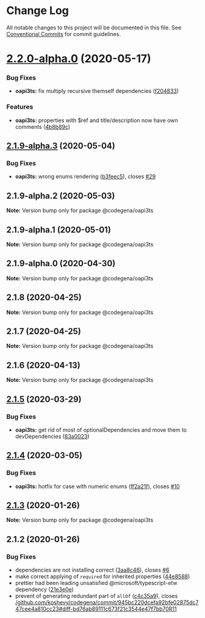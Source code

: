# Change Log

All notable changes to this project will be documented in this file.
See [Conventional Commits](https://conventionalcommits.org) for commit guidelines.

# [2.2.0-alpha.0](https://github.com/koshevy/codegena/compare/@codegena/oapi3ts@2.1.9-alpha.3...@codegena/oapi3ts@2.2.0-alpha.0) (2020-05-17)


### Bug Fixes

* **oapi3ts:** fix multiply recursive themself dependencies ([f204833](https://github.com/koshevy/codegena/commit/f204833be942d1bd720f2998d9da239ff6c1052a))


### Features

* **oapi3ts:** properties with $ref and title/description now have own comments ([4b8b89c](https://github.com/koshevy/codegena/commit/4b8b89c52df528d8ac9c6b2fd346f62b68877279))





## [2.1.9-alpha.3](https://github.com/koshevy/codegena/compare/@codegena/oapi3ts@2.1.9-alpha.2...@codegena/oapi3ts@2.1.9-alpha.3) (2020-05-04)


### Bug Fixes

* **oapi3ts:** wrong enums rendering ([b3feec5](https://github.com/koshevy/codegena/commit/b3feec5dfeb6d60e7eb6ff0a953a25b4fe9d9969)), closes [#29](https://github.com/koshevy/codegena/issues/29)





## 2.1.9-alpha.2 (2020-05-03)

**Note:** Version bump only for package @codegena/oapi3ts





## 2.1.9-alpha.1 (2020-05-01)

**Note:** Version bump only for package @codegena/oapi3ts





## 2.1.9-alpha.0 (2020-04-30)

**Note:** Version bump only for package @codegena/oapi3ts





## 2.1.8 (2020-04-25)

**Note:** Version bump only for package @codegena/oapi3ts





## 2.1.7 (2020-04-25)

**Note:** Version bump only for package @codegena/oapi3ts





## 2.1.6 (2020-04-13)

**Note:** Version bump only for package @codegena/oapi3ts





## [2.1.5](https://github.com/koshevy/codegena/compare/@codegena/oapi3ts@2.1.4...@codegena/oapi3ts@2.1.5) (2020-03-29)


### Bug Fixes

* **oapi3ts:** get rid of most of optionalDependencies and move them to devDependencies ([83a0023](https://github.com/koshevy/codegena/commit/83a0023ad88b3f4e14545a2cd275b989cdc2b45e))





## [2.1.4](https://github.com/koshevy/codegena/compare/@codegena/oapi3ts@2.1.3...@codegena/oapi3ts@2.1.4) (2020-03-05)


### Bug Fixes

* **oapi3ts:** hotfix for case with numeric enums ([ff2a21f](https://github.com/koshevy/codegena/commit/ff2a21f10697d0ebe6eb91cf2baf5377cd3d79ab)), closes [#10](https://github.com/koshevy/codegena/issues/10)





## [2.1.3](https://github.com/koshevy/codegena/compare/@codegena/oapi3ts@2.1.2...@codegena/oapi3ts@2.1.3) (2020-01-26)

**Note:** Version bump only for package @codegena/oapi3ts





## 2.1.2 (2020-01-26)


### Bug Fixes

* dependencies are not installing correct ([3aa8c46](https://github.com/koshevy/codegena/commit/3aa8c4600d00fe5af97a22c8f0c803bb5642a1bd)), closes [#6](https://github.com/koshevy/codegena/issues/6)
* make correct applying of `required` for inherited properties ([44e8588](https://github.com/koshevy/codegena/commit/44e85885d9752e733a8ec7cc70bbaec83a96a4e5))
* prettier had been leading unsatisfied @microsoft/typescript-etw dependency ([21e3e0e](https://github.com/koshevy/codegena/commit/21e3e0eefc521efb74a3df03ab6725ac80d3e9b7))
* prevent of generating redundant part of `allOf` ([c4c35a9](https://github.com/koshevy/codegena/commit/c4c35a970fd455dce9e03f3d44689386ffa8cf0b)), closes [/github.com/koshevy/codegena/commit/945bc220dcefa92bfe02875dc747cee4a810cc23#diff-bd76ab89111c673f21c3544e47f7bb70R11](https://github.com//github.com/koshevy/codegena/commit/945bc220dcefa92bfe02875dc747cee4a810cc23/issues/diff-bd76ab89111c673f21c3544e47f7bb70R11)
